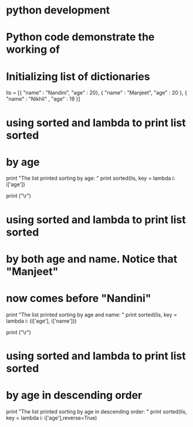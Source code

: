 # python development
# Python code demonstrate the working of
 
# Initializing list of dictionaries
lis = [{ "name" : "Nandini", "age" : 20},
{ "name" : "Manjeet", "age" : 20 },
{ "name" : "Nikhil" , "age" : 19 }]
 
# using sorted and lambda to print list sorted
# by age
print "The list printed sorting by age: "
print sorted(lis, key = lambda i: i['age'])
 
print ("\r")
 
# using sorted and lambda to print list sorted
# by both age and name. Notice that "Manjeet"
# now comes before "Nandini"
print "The list printed sorting by age and name: "
print sorted(lis, key = lambda i: (i['age'], i['name']))
 
print ("\r")
 
# using sorted and lambda to print list sorted
# by age in descending order
print "The list printed sorting by age in descending order: "
print sorted(lis, key = lambda i: i['age'],reverse=True)

